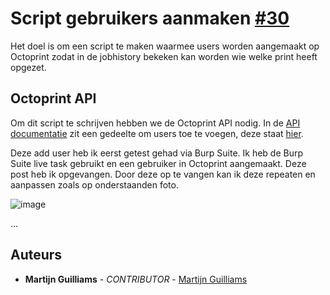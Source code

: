 # Script gebruikers aanmaken [#30](https://github.com/12003586/PEM-3D-printer/issues/3)

Het doel is om een script te maken waarmee users worden aangemaakt op Octoprint zodat in de jobhistory bekeken kan worden wie welke print heeft opgezet.

## Octoprint API

Om dit script te schrijven hebben we de Octoprint API nodig. In de [API documentatie](https://docs.octoprint.org/en/master/api/index.html) zit een gedeelte om users toe te voegen, deze staat [hier](https://docs.octoprint.org/en/master/api/access.html#add-a-new-user).

Deze add user heb ik eerst getest gehad via Burp Suite. Ik heb de Burp Suite live task gebruikt en een gebruiker in Octoprint aangemaakt. Deze post heb ik opgevangen. Door deze op te vangen kan ik deze repeaten en aanpassen zoals op onderstaanden foto. 

![image](https://user-images.githubusercontent.com/56915229/197717837-eae960e3-e08e-46df-a6cd-3b641e2c6455.png)


...



## Auteurs
- **Martijn Guilliams** - _CONTRIBUTOR_ - [Martijn Guilliams](https://github.com/MartijnGuilliamsPXL)